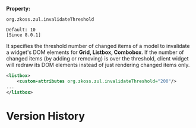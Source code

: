 **Property:**

`org.zkoss.zul.invalidateThreshold`

`Default: 10`  
`[Since 8.0.1]`

It specifies the threshold number of changed items of a model to
invalidate a widget's DOM elements for **Grid, Listbox, Combobox**. If
the number of changed items (by adding or removing) is over the
threshold, client widget will redraw its DOM elements instead of just
rendering changed items only.

```xml
<listbox>
    <custom-attributes org.zkoss.zul.invalidateThreshold="200"/>
...
</listbox>
```

# Version History
